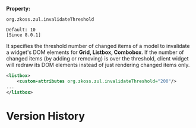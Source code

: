 **Property:**

`org.zkoss.zul.invalidateThreshold`

`Default: 10`  
`[Since 8.0.1]`

It specifies the threshold number of changed items of a model to
invalidate a widget's DOM elements for **Grid, Listbox, Combobox**. If
the number of changed items (by adding or removing) is over the
threshold, client widget will redraw its DOM elements instead of just
rendering changed items only.

```xml
<listbox>
    <custom-attributes org.zkoss.zul.invalidateThreshold="200"/>
...
</listbox>
```

# Version History
